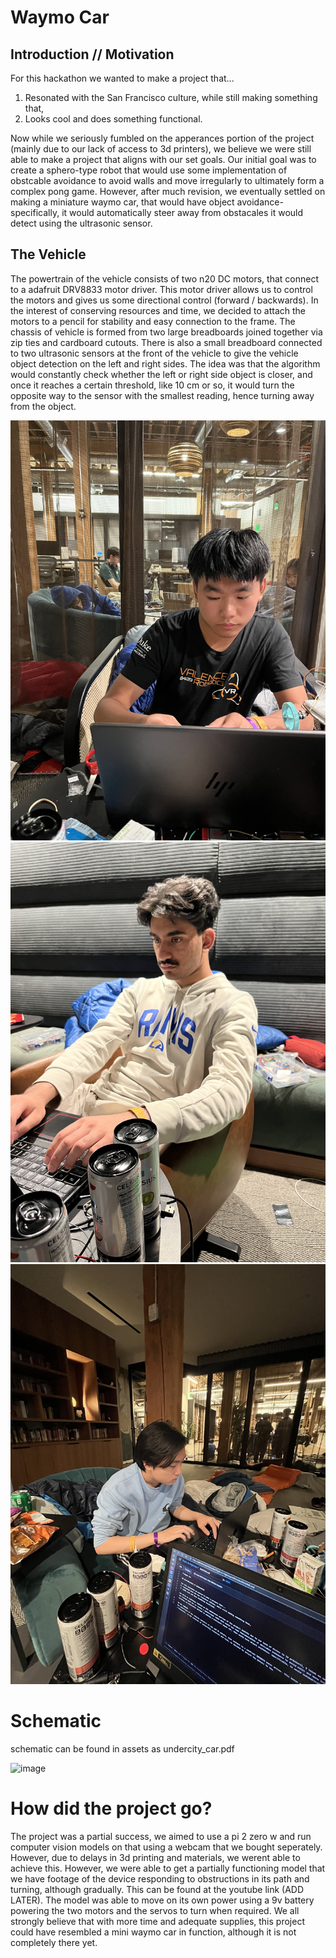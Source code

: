 # Waymo Car

## Introduction // Motivation

For this hackathon we wanted to make a project that...
1. Resonated with the San Francisco culture, while still making something that,
2. Looks cool and does something functional.

Now while we seriously fumbled on the apperances portion of the project (mainly due to our lack of access to 3d printers), we believe we were still able to make a project that aligns with our set goals. Our initial goal was to create a sphero-type robot that would use some implementation of obstcable avoidance to avoid walls and move irregularly to ultimately form a complex pong game. However, after much revision, we eventually settled on making a miniature waymo car, that would have object avoidance- specifically, it would automatically steer away from obstacales it would detect using the ultrasonic sensor.

## The Vehicle
The powertrain of the vehicle consists of two n20 DC motors, that connect to a adafruit DRV8833 motor driver. This motor driver allows us to control the motors and gives us some directional control (forward / backwards). In the interest of conserving resources and time, we decided to attach the motors to a pencil for stability and easy connection to the frame. The chassis of vehicle is formed from two large breadboards joined together via zip ties and cardboard cutouts. There is also a small breadboard connected to two ultrasonic sensors at the front of the vehicle to give the vehicle object detection on the left and right sides. The idea was that the algorithm would constantly check whether the left or right side object is closer, and once it reaches a certain threshold, like 10 cm or so, it would turn the opposite way to the sensor with the smallest reading, hence turning away from the object. 


![IMG_1405.jpeg](images/IMG_1405.jpeg)
![IMG_1406.jpeg](images/IMG_1406.jpeg)
![IMG_1408.jpeg](images/IMG_1408.jpeg)


# Schematic
schematic can be found in assets as undercity_car.pdf

<img width="1064" height="662" alt="image" src="https://github.com/user-attachments/assets/6d2701bc-176b-421e-a77d-38a6ff2eab5a" />

# How did the project go?
The project was a partial success, we aimed to use a pi 2 zero w and run computer vision models on that using a webcam that we bought seperately. However, due to delays in 3d printing and materials, we werent able to achieve this. However, we were able to get a partially functioning model that we have footage of the device responding to obstructions in its path and turning, although gradually. This can be found at the youtube link (ADD LATER). The model was able to move on its own power using a 9v battery powering the two motors and the servos to turn when required. We all strongly believe that with more time and adequate supplies, this project could have resembled a mini waymo car in function, although it is not completely there yet. 

